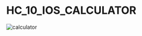 # HC_10_IOS_CALCULATOR

![calculator](https://user-images.githubusercontent.com/99876715/173158254-039483c8-0ec2-4e3a-a066-944cb9d66709.gif)
